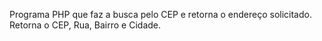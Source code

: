 Programa PHP que faz a busca pelo CEP e retorna o endereço solicitado.
Retorna o CEP, Rua, Bairro e Cidade.